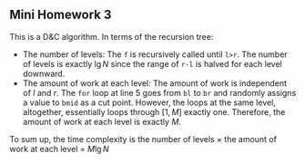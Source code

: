 ## Mini Homework 3

This is a D&C algorithm. In terms of the recursion tree:
- The number of levels: The `f` is recursively called until `l>r`. The number of levels is exactly $\lg N$ since the range of `r-l` is halved for each level downward.
- The amount of work at each level: The amount of work is independent of $l$ and $r$. The `for` loop at line 5 goes from `bl` to `br` and randomly assigns a value to `bmid` as a cut point. However, the loops at the same level, altogether, essentially loops through $[1,M]$ exactly one. Therefore, the amount of work at each level is exactly $M$.

To sum up, the time complexity is the number of levels &times; the amount of work at each level = $M\lg N$

